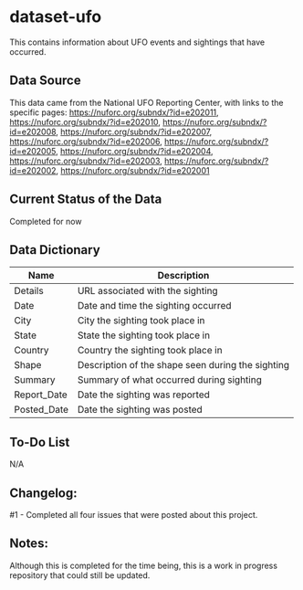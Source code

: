 # dataset-ufo
This contains information about UFO events and sightings that have occurred.

## Data Source
This data came from the National UFO Reporting Center, with links to the specific pages: https://nuforc.org/subndx/?id=e202011, https://nuforc.org/subndx/?id=e202010, https://nuforc.org/subndx/?id=e202008, https://nuforc.org/subndx/?id=e202007, https://nuforc.org/subndx/?id=e202006, https://nuforc.org/subndx/?id=e202005, https://nuforc.org/subndx/?id=e202004, https://nuforc.org/subndx/?id=e202003, https://nuforc.org/subndx/?id=e202002, https://nuforc.org/subndx/?id=e202001

## Current Status of the Data
Completed for now 

## Data Dictionary
| Name  | Description |
| ------------- | ------------- |
| Details  | URL associated with the sighting  |
| Date  | Date and time the sighting occurred  |
| City  | City the sighting took place in  |
| State  | State the sighting took place in  |
| Country  | Country the sighting took place in  |
| Shape  | Description of the shape seen during the sighting  |
| Summary  | Summary of what occurred during sighting  |
| Report_Date  | Date the sighting was reported  |
| Posted_Date  | Date the sighting was posted  |

## To-Do List
N/A 

## Changelog: 
#1 - Completed all four issues that were posted about this project.

## Notes: 
Although this is completed for the time being, this is a work in progress repository that could still be updated.
